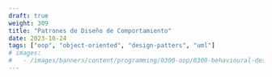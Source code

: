 ```yaml
---
draft: true
weight: 309
title: "Patrones de Diseño de Comportamiento"
date: 2023-10-24
tags: ["oop", "object-oriented", "design-patters", "uml"]
# images:
#   - /images/banners/content/programming/0300-oop/0309-behavioural-design-patterns.es.png
---
```

